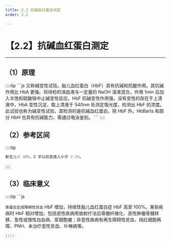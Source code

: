 ```yaml
---
title: 2.2 抗碱血红蛋白测定
order: 2.2

---
```


# 【2.2】抗碱血红蛋白测定

<kaodian :text="'血液学检验记忆卡'" />

<!-- ###### 第十一章 血红蛋白异常所致的贫血及其实验诊断

> 临床血液学检验 -->

<beitiX/>

---

## （1）原理

<son :text="'血液学检验记忆卡'" text1="（1）原理" :textOption="[['熟练掌握','基础知识',''],['熟练掌握','基础知识','相关专业知识'],['熟练掌握','基础知识','相关专业知识']]" />
::::tip
```js
又称碱变性试验。胎儿血红蛋白（HbF）具有抗碱和抗酸作用。其抗碱作用比 HbA 更强。将待检的溶血液与一定量的 NaOH 溶液混合，作用 1min 后加入半饱和硫酸铵中止碱变性反应。HbF 抗碱变性作用强，没有变性的存在于上清液中，HbA 变性沉淀，取上清液于 540nm 处测定吸光度，检测出 HbF 的浓度。此试验也称为碱变性试验，其检测的是抗碱血红蛋白，除 HbF 外，HbBarts 和部分 HbH 也具有抗碱能力，需通过电泳鉴别。
```
::::

## （2）参考区间

<son :text="'血液学检验记忆卡'" text1="（2）参考区间" :textOption="[['熟练掌握','基础知识',''],['熟练掌握','基础知识','相关专业知识'],['熟练掌握','基础知识','相关专业知识']]" />

::::tip

```js
新生儿＜ 40%，2 岁以后至成人小于 2.5%。
```

::::

## （3）临床意义

<son :text="'血液学检验记忆卡'" text1="（3）临床意义" :textOption="[['熟练掌握','专业知识','专业实践能力'],['熟练掌握','专业知识','专业实践能力'],['熟练掌握','专业知识','']]" />
::::tip
```js

`珠蛋白生成障碍性贫血` HbF 增加，持续性胎儿血红蛋白症 HbF 高至 100%。某些疾病时 HbF 相对增加，包括恶性疾病用放射疗法后骨髓纤维化、恶性肿瘤骨髓转移、急性或慢性白血病、浆细胞瘤；非恶性疾病有再生障碍性贫血、纯红细胞再障、PNH、未治疗恶性贫血、卟啉病等。

```
::::
```
